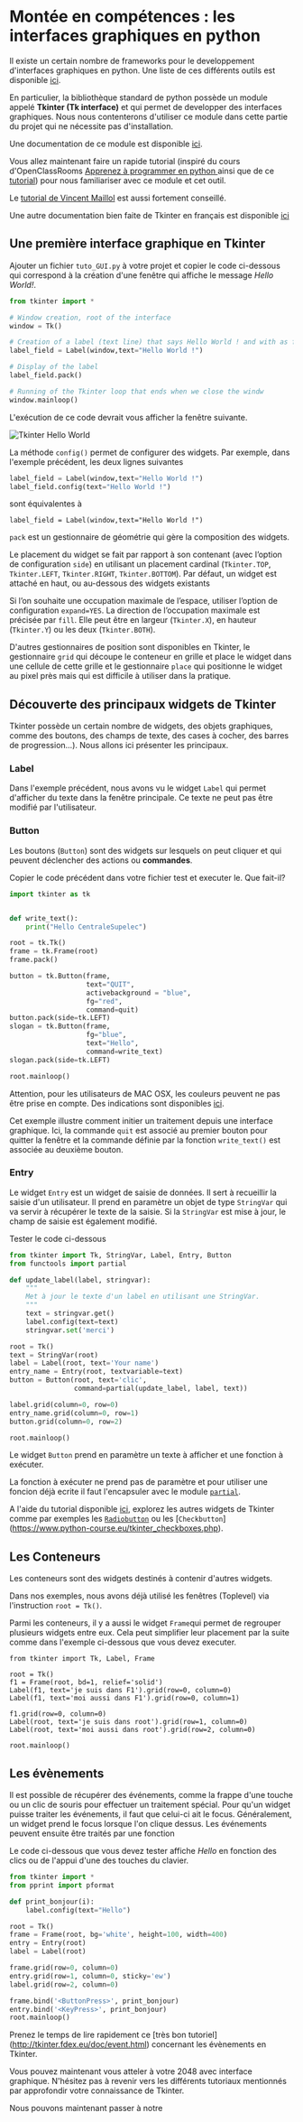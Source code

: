 # Montée en compétences : les interfaces graphiques en python



Il existe un certain nombre de frameworks pour le developpement d'interfaces graphiques en python. Une liste de ces différents outils est disponible [ici](https://wiki.python.org/moin/GuiProgramming).

En particulier, la bibliothèque standard de python possède un module appelé **Tkinter (Tk interface)** et qui permet de developper des interfaces graphiques. Nous nous contenterons d'utiliser ce module dans cette partie du projet qui ne nécessite pas d'installation.

Une documentation de ce module est disponible [ici](https://wiki.python.org/moin/TkInter).

Vous allez maintenant faire un rapide tutorial (inspiré du cours d'OpenClassRooms [Apprenez à programmer en python ](https://openclassrooms.com/fr/courses/235344-apprenez-a-programmer-en-python/234859-des-interfaces-graphiques-avec-tkinter) ainsi que de ce [tutorial](https://www.python-course.eu/python_tkinter.php)) pour nous familiariser avec ce module et cet outil.

Le [tutorial de Vincent Maillol](https://vincent.developpez.com/cours-tutoriels/python/tkinter/apprendre-creer-interface-graphique-tkinter-python-3/) est aussi fortement conseillé.

Une autre documentation bien faite de Tkinter en français est disponible [ici](http://tkinter.fdex.eu/index.html)



## Une première interface graphique en Tkinter

Ajouter un fichier `tuto_GUI.py` à votre projet et copier le code ci-dessous qui correspond à la création d'une fenêtre qui affiche le message *Hello World!*.

```PYTHON
from tkinter import *

# Window creation, root of the interface
window = Tk()

# Creation of a label (text line) that says Hello World ! and with as first parameter the previous window
label_field = Label(window,text="Hello World !")

# Display of the label
label_field.pack()

# Running of the Tkinter loop that ends when we close the windw
window.mainloop()
```

L'exécution de ce code devrait vous afficher la fenêtre suivante.

![Tkinter Hello World](./Images/hello.png)


La méthode `config()` permet de configurer des widgets. Par exemple, dans l'exemple précédent, les deux lignes suivantes 
``` PYTHON
label_field = Label(window,text="Hello World !")
label_field.config(text="Hello World !")
```
sont équivalentes  à
```
label_field = Label(window,text="Hello World !")
```


`pack` est un gestionnaire de géométrie qui gère la composition des widgets.

Le placement du widget se fait par rapport à son contenant (avec l’option de configuration `side`) en utilisant un placement cardinal (`Tkinter.TOP`, `Tkinter.LEFT`, `Tkinter.RIGHT`, `Tkinter.BOTTOM`). Par défaut, un widget est attaché en haut, ou au-dessous des widgets existants


Si l’on souhaite une occupation maximale de l’espace, utiliser l’option de configuration `expand=YES`. La direction de l’occupation maximale est précisée par `fill`. Elle peut être en largeur (`Tkinter.X`), en hauteur (`Tkinter.Y`) ou les deux (`Tkinter.BOTH`).


D'autres gestionnaires de position sont disponibles en Tkinter, le gestionnaire `grid` qui découpe le conteneur en grille et place le widget dans une cellule de cette grille et le gestionnaire `place` qui positionne le widget au pixel près mais qui est difficile à utiliser dans la pratique.


## Découverte des principaux widgets de Tkinter


Tkinter possède un certain nombre de widgets, des objets graphiques, comme des boutons, des champs de texte, des cases à cocher, des barres de progression…). Nous allons ici présenter les principaux.

### Label

Dans l'exemple précédent, nous avons vu le widget `Label` qui permet d'afficher du texte dans la fenêtre principale. Ce texte ne peut pas être modifié par l'utilisateur.

### Button

Les boutons (`Button`) sont des widgets sur lesquels on peut cliquer et qui peuvent déclencher des actions ou **commandes**.

Copier le code précédent dans votre fichier test et executer le. Que fait-il?


``` PYTHON
import tkinter as tk


def write_text():
    print("Hello CentraleSupelec")

root = tk.Tk()
frame = tk.Frame(root)
frame.pack()

button = tk.Button(frame,
                   text="QUIT",
                   activebackground = "blue",
                   fg="red",
                   command=quit)
button.pack(side=tk.LEFT)
slogan = tk.Button(frame,
                   fg="blue",
                   text="Hello",
                   command=write_text)
slogan.pack(side=tk.LEFT)

root.mainloop()

```

Attention, pour les utilisateurs de MAC OSX, les couleurs peuvent ne pas être prise en compte. Des indications sont disponibles [ici](https://stackoverflow.com/questions/1529847/how-to-change-the-foreground-or-background-colour-of-a-tkinter-button-on-mac-os).

Cet exemple illustre comment initier un traitement depuis une interface graphique. Ici, la commande `quit` est associé au premier bouton pour quitter la fenêtre et la commande définie par la fonction `write_text()` est associée au deuxième bouton.



### Entry
Le widget `Entry` est un widget de saisie de données. Il sert à recueillir la saisie d'un utilisateur. Il prend en paramètre un objet de type `StringVar` qui va servir à récupérer le texte de la saisie. Si la `StringVar` est mise à jour, le champ de saisie est également modifié.


Tester le code ci-dessous


``` PYTHON
from tkinter import Tk, StringVar, Label, Entry, Button
from functools import partial

def update_label(label, stringvar):
    """
    Met à jour le texte d'un label en utilisant une StringVar.
    """
    text = stringvar.get()
    label.config(text=text)
    stringvar.set('merci')

root = Tk()
text = StringVar(root)
label = Label(root, text='Your name')
entry_name = Entry(root, textvariable=text)
button = Button(root, text='clic',
                command=partial(update_label, label, text))

label.grid(column=0, row=0)
entry_name.grid(column=0, row=1)
button.grid(column=0, row=2)

root.mainloop()

```

Le widget `Button` prend en paramètre un texte à afficher et une fonction à exécuter.

La fonction à exécuter ne prend pas de paramètre et pour utiliser une foncion déjà ecrite il faut l'encapsuler avec le module [`partial`](https://docs.python.org/2/library/functools.html). 

A l'aide du tutorial disponible [ici](https://www.python-course.eu/tkinter_radiobuttons.php), explorez les autres widgets de Tkinter comme par exemples les [`Radiobutton`](https://www.python-course.eu/tkinter_radiobuttons.php) ou les [`Checkbutton`] (https://www.python-course.eu/tkinter_checkboxes.php).


## Les Conteneurs

Les conteneurs sont des widgets destinés à contenir d'autres widgets.

Dans nos exemples, nous avons déjà utilisé les fenêtres (Toplevel) via l'instruction `root = Tk()`. 

Parmi les conteneurs, il y a aussi le widget `Frame`qui permet de regrouper plusieurs widgets entre eux. Cela peut simplifier leur placement par la suite comme dans l'exemple ci-dessous que vous devez executer.


```
from tkinter import Tk, Label, Frame

root = Tk()
f1 = Frame(root, bd=1, relief='solid')
Label(f1, text='je suis dans F1').grid(row=0, column=0)
Label(f1, text='moi aussi dans F1').grid(row=0, column=1)

f1.grid(row=0, column=0)
Label(root, text='je suis dans root').grid(row=1, column=0)
Label(root, text='moi aussi dans root').grid(row=2, column=0)

root.mainloop()
```

## Les évènements

Il est possible de récupérer des événements, comme la frappe d'une touche ou un clic de souris pour effectuer un traitement spécial. Pour qu'un widget puisse traiter les événements, il faut que celui-ci ait le focus. Généralement, un widget prend le focus lorsque l'on clique dessus. Les événements peuvent ensuite être traités par une fonction


Le code ci-dessous que vous devez tester affiche *Hello* en fonction des clics ou de l'appui d'une des touches du clavier.

```PYTHON
from tkinter import *
from pprint import pformat

def print_bonjour(i):
    label.config(text="Hello")

root = Tk()
frame = Frame(root, bg='white', height=100, width=400)
entry = Entry(root)
label = Label(root)

frame.grid(row=0, column=0)
entry.grid(row=1, column=0, sticky='ew')
label.grid(row=2, column=0)

frame.bind('<ButtonPress>', print_bonjour)
entry.bind('<KeyPress>', print_bonjour)
root.mainloop()
```

Prenez le temps de lire rapidement ce [très bon tutoriel] (http://tkinter.fdex.eu/doc/event.html) concernant les évènements en Tkinter.

Vous pouvez maintenant vous atteler à votre 2048 avec interface graphique. N'hésitez pas à revenir vers les différents tutoriaux mentionnés par approfondir votre connaissance de Tkinter.

Nous pouvons maintenant passer à notre 







